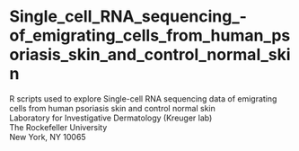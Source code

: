 # Single_cell_RNA_sequencing_-of_emigrating_cells_from_human_psoriasis_skin_and_control_normal_skin
R scripts used to explore Single-cell RNA sequencing data of emigrating cells from human psoriasis skin and control normal skin \
Laboratory for Investigative Dermatology (Kreuger lab) \
The Rockefeller University \
New York, NY 10065
